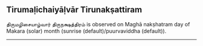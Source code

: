 ## Tirumaḷichaiyāḷvār Tirunakṣattiram
திருமழிசையாழ்வார் திருநக்ஷத்திரம் is observed on Maghā nakṣhatram day of Makara (solar) month (sunrise (default)/puurvaviddha (default)).



---
